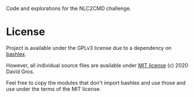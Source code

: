 Code and explorations for the NLC2CMD challenge.

# License

Project is available under the GPLv3 license due to a dependency on [bashlex](https://github.com/idank/bashlex).

However, all individual source files are available under [MIT license](https://opensource.org/licenses/MIT) (c) 2020 David Gros.

Feel free to copy the modules that don't import bashlex and use those and use under the terms of the MIT license.
